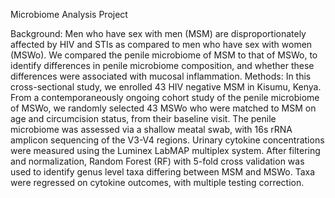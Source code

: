 Microbiome Analysis Project

Background: Men who have sex with men (MSM) are disproportionately affected by HIV and STIs as compared to men who have sex with women (MSWo). We compared the penile microbiome of MSM to that of MSWo, to identify differences in penile microbiome composition, and whether these differences were associated with mucosal inflammation.
Methods: In this cross-sectional study, we enrolled 43 HIV negative MSM in Kisumu, Kenya. From a contemporaneously ongoing cohort study of the penile microbiome of MSWo, we randomly selected 43 MSWo who were matched to MSM on age and circumcision status, from their baseline visit. The penile microbiome was assessed via a shallow meatal swab, with 16s rRNA amplicon sequencing of the V3-V4 regions. Urinary cytokine concentrations were measured using the Luminex LabMAP multiplex system. After filtering and normalization, Random Forest (RF) with 5-fold cross validation was used to identify genus level taxa differing between MSM and MSWo. Taxa were regressed on cytokine outcomes, with multiple testing correction.
